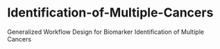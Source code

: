 # Identification-of-Multiple-Cancers
Generalized Workflow Design for Biomarker  Identification of Multiple Cancers
